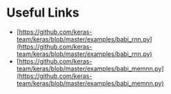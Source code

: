 # Useful Links

* [https://github.com/keras-team/keras/blob/master/examples/babi_rnn.py](https://github.com/keras-team/keras/blob/master/examples/babi_rnn.py)
* [https://github.com/keras-team/keras/blob/master/examples/babi_memnn.py](https://github.com/keras-team/keras/blob/master/examples/babi_memnn.py)

